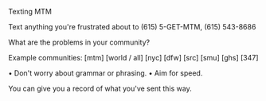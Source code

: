 Texting MTM

Text anything you're frustrated about to (615) 5-GET-MTM,    (615) 543-8686

What are the problems in your community? 

Example communities: [mtm] [world / all] [nyc] [dfw] [src] [smu] [ghs] [347] 

• Don't worry about grammar or phrasing. 
• Aim for speed.

You can give you a record of what you've sent this way.
